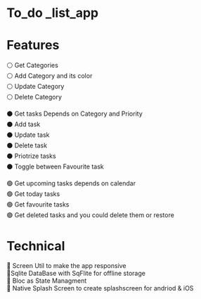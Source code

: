 # To_do _list_app

# Features

⚪ Get Categories <br>
⚪ Add Category and its color <br>
⚪ Update Category <br>
⚪ Delete Category <br>

⚫ Get tasks Depends on Category and Priority <br>
⚫ Add task <br>
⚫ Update task <br>
⚫ Delete task <br>
⚫ Priotrize tasks <br>
⚫ Toggle between Favourite task <br>

🟢 Get upcoming tasks depends on calendar <br>
🟢 Get today tasks <br>
🟢 Get favourite tasks <br>
🟢 Get deleted tasks and you could delete them or restore <br>

# Technical

 🔵 Screen Util to make the app responsive <br>
🔵Sqlite DataBase with SqFlite for offline storage <br>
🔵 Bloc as State Managment <br>
🔵 Native Splash Screen to create splashscreen for andriod & iOS <br>
 




